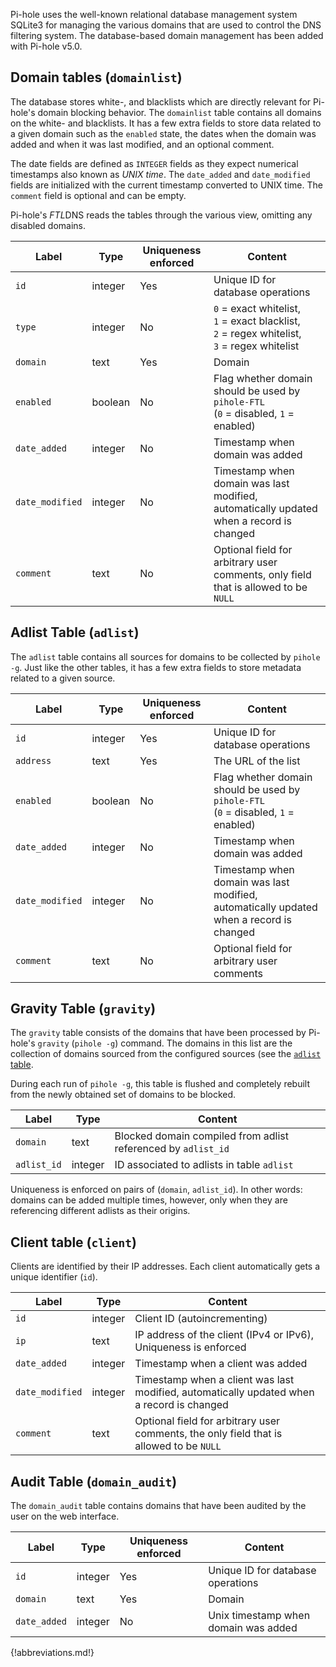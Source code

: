 Pi-hole uses the well-known relational database management system SQLite3 for managing the various domains that are used to control the DNS filtering system. The database-based domain management has been added with Pi-hole v5.0.

## Domain tables (`domainlist`)

The database stores white-, and blacklists which are directly relevant for Pi-hole's domain blocking behavior. The `domainlist` table contains all domains on the white- and blacklists. It has a few extra fields to store data related to a given domain such as the `enabled` state, the dates when the domain was added and when it was last modified, and an optional comment.

The date fields are defined as `INTEGER` fields as they expect numerical timestamps also known as *UNIX time*. The `date_added` and `date_modified` fields are initialized with the current timestamp converted to UNIX time. The `comment` field is optional and can be empty.

Pi-hole's *FTL*DNS reads the tables through the various view, omitting any disabled domains.

Label | Type | Uniqueness enforced | Content
----- | ---- | ------------------- | --------
`id` | integer | Yes | Unique ID for database operations
`type` | integer | No | `0` = exact whitelist,<br> `1` = exact blacklist,<br> `2` = regex whitelist,<br> `3` = regex whitelist
`domain` | text | Yes | Domain
`enabled` | boolean | No | Flag whether domain should be used by `pihole-FTL`<br>(`0` = disabled, `1` = enabled)
`date_added` | integer | No | Timestamp when domain was added
`date_modified` | integer | No | Timestamp when domain was last modified, automatically updated when a record is changed
`comment` | text | No | Optional field for arbitrary user comments, only field that is allowed to be `NULL`

## Adlist Table (`adlist`)

The `adlist` table contains all sources for domains to be collected by `pihole -g`. Just like the other tables, it has a few extra fields to store metadata related to a given source.

Label | Type | Uniqueness enforced | Content
----- | ---- | ------------------- | --------
`id` | integer | Yes | Unique ID for database operations
`address` | text | Yes | The URL of the list
`enabled` | boolean | No | Flag whether domain should be used by `pihole-FTL`<br>(`0` = disabled, `1` = enabled)
`date_added` | integer | No | Timestamp when domain was added
`date_modified` | integer | No | Timestamp when domain was last modified, automatically updated when a record is changed
`comment` | text | No | Optional field for arbitrary user comments

## Gravity Table (`gravity`)

The `gravity` table consists of the domains that have been processed by Pi-hole's `gravity` (`pihole -g`) command. The domains in this list are the collection of domains sourced from the configured sources (see the [`adlist` table](index.md#adlist-table-adlist).

During each run of `pihole -g`, this table is flushed and completely rebuilt from the newly obtained set of domains to be blocked.

Label | Type | Content
----- | ---- | -------
`domain` | text | Blocked domain compiled from adlist referenced by `adlist_id`
`adlist_id` | integer | ID associated to adlists in table `adlist`

Uniqueness is enforced on pairs of (`domain`, `adlist_id`). In other words: domains can be added multiple times, however, only when they are referencing different adlists as their origins.

## Client table (`client`)

Clients are identified by their IP addresses. Each client automatically gets a unique identifier (`id`).

Label | Type | Content
----- | ---- | -------
`id` | integer | Client ID (autoincrementing)
`ip` | text | IP address of the client (IPv4 or IPv6), Uniqueness is enforced
`date_added` | integer | Timestamp when a client was added
`date_modified` | integer | Timestamp when a client was last modified, automatically updated when a record is changed
`comment` | text | Optional field for arbitrary user comments, the only field that is allowed to be `NULL`

## Audit Table (`domain_audit`)

The `domain_audit` table contains domains that have been audited by the user on the web interface.

Label | Type | Uniqueness enforced | Content
----- | ---- | ------------------- | --------
`id` | integer | Yes | Unique ID for database operations
`domain` | text | Yes | Domain
`date_added` | integer | No | Unix timestamp when domain was added

{!abbreviations.md!}
